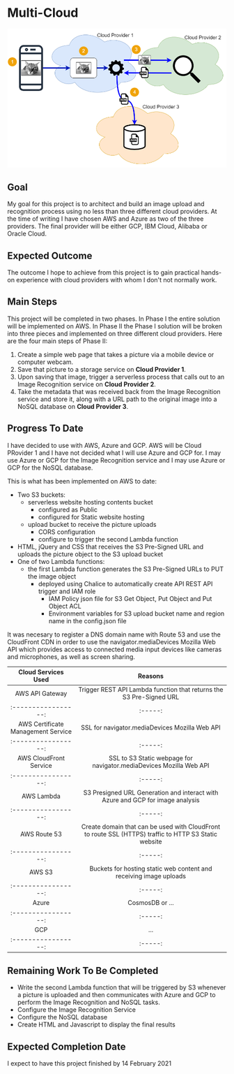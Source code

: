 # Multi-Cloud
![Alt text](images/MultiCloud.png?raw=true "Multi-Cloud Architecture")

Goal
----
My goal for this project is to architect and build an image upload and recognition process using no less than three different cloud providers.  At the time of writing I have chosen AWS and Azure as two of the three providers.  The final provider will be either GCP, IBM Cloud, Alibaba or Oracle Cloud.

Expected Outcome
----------------
The outcome I hope to achieve from this project is to gain practical hands-on experience with cloud providers with whom I don't not normally work.

Main Steps
----------
This project will be completed in two phases.  In Phase I the entire solution will be implemented on AWS.  In Phase II the Phase I solution will be broken into three pieces and implemented on three different cloud providers.  Here are the four main steps of Phase II:

1. Create a simple web page that takes a picture via a mobile device or computer webcam.
2. Save that picture to a storage service on **Cloud Provider 1**.
3. Upon saving that image, trigger a serverless process that calls out to an Image Recognition service on 
**Cloud Provider 2**.
4. Take the metadata that was received back from the Image Recognition service and store it, along with a URL path to the original image into a NoSQL database on **Cloud Provider 3**.

Progress To Date
----------------
I have decided to use with AWS, Azure and GCP.
AWS will be Cloud PRovider 1 and I have not decided what I will use Azure and GCP for.  I may use Azure or GCP for the Image Recognition service and I may use Azure or GCP for the NoSQL database.

This is what has been implemented on AWS to date:
* Two S3 buckets:
  * serverless website hosting contents bucket
    * configured as Public
    * configured for Static website hosting
  * upload bucket to receive the picture uploads
    * CORS configuration
    * configure to trigger the second Lambda function
* HTML, jQuery and CSS that receives the S3 Pre-Signed URL and uploads the picture object to the S3 upload bucket
* One of two Lambda functions:
  * the first Lambda function generates the S3 Pre-Signed URLs to PUT the image object
    * deployed using Chalice to automatically create API REST API trigger and IAM role
      * IAM Policy json file for S3 Get Object, Put Object and Put Object ACL
      * Environment variables for S3 upload bucket name and region name in the config.json file

It was necesary to register a DNS domain name with Route 53 and use the CloudFront CDN in order to use the navigator.mediaDevices Mozilla Web API which provides access to connected media input devices like cameras and microphones, as well as screen sharing.

| Cloud Services Used | Reasons |
| :-----------------: | :-----: |
| AWS API Gateway | Trigger REST API Lambda function that returns the S3 Pre-Signed URL |
| :-----------------: | :-----: |
| AWS Certificate Management Service | SSL for navigator.mediaDevices Mozilla Web API |
| :-----------------: | :-----: |
| AWS CloudFront Service | SSL to S3 Static webpage for navigator.mediaDevices Mozilla Web API | 
| :-----------------: | :-----: |
| AWS Lambda | S3 Presigned URL Generation and interact with Azure and GCP for image analysis |
| :-----------------: | :-----: |
| AWS Route 53 | Create domain that can be used with CloudFront to route SSL (HTTPS) traffic to HTTP S3 Static website |
| :-----------------: | :-----: |
| AWS S3 | Buckets for hosting static web content and receiving image uploads |
| :-----------------: | :-----: |
| Azure | CosmosDB or ...
| :-----------------: | :-----: |
| GCP | ... |
| :-----------------: | :-----: |

Remaining Work To Be Completed
------------------------------
* Write the second Lambda function that will be triggered by S3 whenever a picture is uploaded and then communicates with Azure and GCP to perform the Image Recognition and NoSQL tasks.
* Configure the Image Recognition Service
* Configure the NoSQL database
* Create HTML and Javascript to display the final results

Expected Completion Date
------------------------
I expect to have this project finished by 14 February 2021
